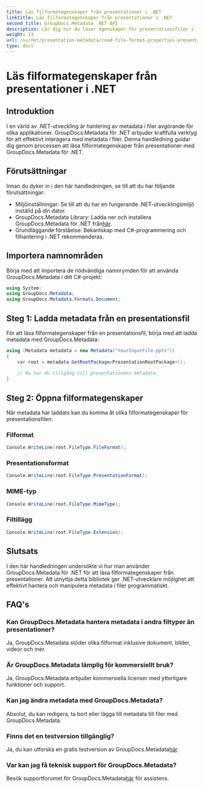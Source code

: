 ```yaml
---
title: Läs filformategenskaper från presentationer i .NET
linktitle: Läs filformategenskaper från presentationer i .NET
second_title: GroupDocs.Metadata .NET API
description: Lär dig hur du läser egenskaper för presentationsfiler i .NET med GroupDocs.Metadata. Få åtkomst till filformatdetaljer programmatiskt.
weight: 13
url: /sv/net/presentation-metadata/read-file-format-properties-presentations/
type: docs
---
```

# Läs filformategenskaper från presentationer i .NET

## Introduktion
I en värld av .NET-utveckling är hantering av metadata i filer avgörande för olika applikationer. GroupDocs.Metadata för .NET erbjuder kraftfulla verktyg för att effektivt interagera med metadata i filer. Denna handledning guidar dig genom processen att läsa filformategenskaper från presentationer med GroupDocs.Metadata för .NET.
## Förutsättningar
Innan du dyker in i den här handledningen, se till att du har följande förutsättningar:
- Miljöinställningar: Se till att du har en fungerande .NET-utvecklingsmiljö inställd på din dator.
-  GroupDocs.Metadata Library: Ladda ner och installera GroupDocs.Metadata för .NET från[här](https://releases.groupdocs.com/metadata/net/).
- Grundläggande förståelse: Bekantskap med C#-programmering och filhantering i .NET rekommenderas.

## Importera namnområden
Börja med att importera de nödvändiga namnrymden för att använda GroupDocs.Metadata i ditt C#-projekt:
```csharp
using System;
using GroupDocs.Metadata;
using GroupDocs.Metadata.Formats.Document;
```
## Steg 1: Ladda metadata från en presentationsfil
För att läsa filformategenskaper från en presentationsfil, börja med att ladda metadata med GroupDocs.Metadata:
```csharp
using (Metadata metadata = new Metadata("YourInputFile.pptx"))
{
    var root = metadata.GetRootPackage<PresentationRootPackage>();
    
    // Nu har du tillgång till presentationens metadata
}
```
## Steg 2: Öppna filformategenskaper
När metadata har laddats kan du komma åt olika filformategenskaper för presentationsfilen:
### Filformat
```csharp
Console.WriteLine(root.FileType.FileFormat);
```
### Presentationsformat
```csharp
Console.WriteLine(root.FileType.PresentationFormat);
```
### MIME-typ
```csharp
Console.WriteLine(root.FileType.MimeType);
```
### Filtillägg
```csharp
Console.WriteLine(root.FileType.Extension);
```

## Slutsats
I den här handledningen undersökte vi hur man använder GroupDocs.Metadata för .NET för att läsa filformategenskaper från presentationer. Att utnyttja detta bibliotek ger .NET-utvecklare möjlighet att effektivt hantera och manipulera metadata i filer programmatiskt.

## FAQ's
### Kan GroupDocs.Metadata hantera metadata i andra filtyper än presentationer?
Ja, GroupDocs.Metadata stöder olika filformat inklusive dokument, bilder, videor och mer.
### Är GroupDocs.Metadata lämplig för kommersiellt bruk?
Ja, GroupDocs.Metadata erbjuder kommersiella licenser med ytterligare funktioner och support.
### Kan jag ändra metadata med GroupDocs.Metadata?
Absolut, du kan redigera, ta bort eller lägga till metadata till filer med GroupDocs.Metadata.
### Finns det en testversion tillgänglig?
 Ja, du kan utforska en gratis testversion av GroupDocs.Metadata[här](https://releases.groupdocs.com/).
### Var kan jag få teknisk support för GroupDocs.Metadata?
 Besök supportforumet för GroupDocs.Metadata[här](https://forum.groupdocs.com/c/metadata/14) för assistens.